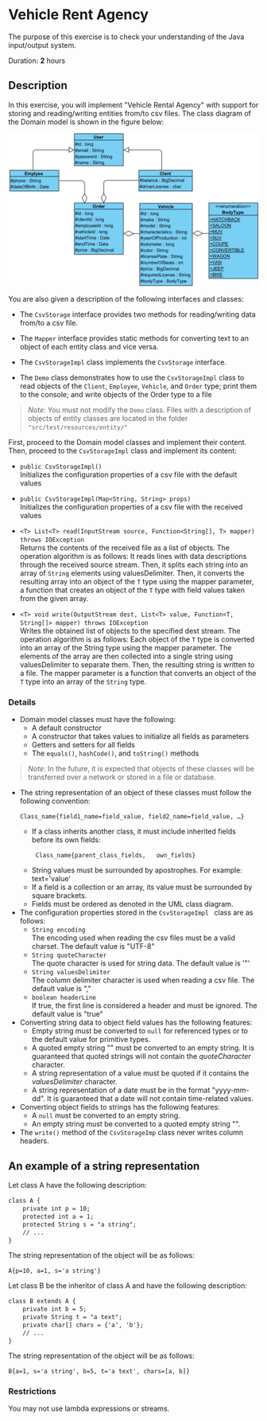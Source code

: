 # Vehicle Rent Agency

The purpose of this exercise is to check your understanding of the Java input/output system.

Duration: **2** hours

## Description

In this exercise, you will implement "Vehicle Rental Agency" with support for storing and reading/writing entities from/to csv files. 
The class diagram of the Domain model is shown in the figure below:

![domain_classes_uml.png](domain_classes_uml.png)

You are also given a description of the following interfaces and classes:  
  * The `CsvStorage` interface provides two methods for reading/writing data from/to a csv file.  

  * The `Mapper` interface provides static methods for converting text to an object of each entity class and vice versa.  

  * The `CsvStorageImpl` class implements the `CsvStorage` interface.  

  * The `Demo` class demonstrates how to use the `CsvStorageImpl` class to read objects of the `Client`, `Employee`, `Vehicle`, and `Order` type; print them to the console; and write objects of the Order type to a file  

> _Note_: You must not modify the `Demo` class. Files with a description of objects of entity classes are located in the folder `"src/test/resources/entity/"`

First, proceed to the Domain model classes and implement their content.  
Then, proceed to the `CsvStorageImpl` class and implement its content:  

* `public CsvStorageImpl()`  
Initializes the configuration properties of a csv file with the default values  

* `public CsvStorageImpl(Map<String, String> props)`  
Initializes the configuration properties of a csv file with the received values  

* `<T> List<T> read(InputStream source, Function<String[], T> mapper) throws IOException`  
Returns the contents of the received file as a list of objects. The operation algorithm is as follows: It reads lines with data descriptions through the received source stream. Then, it splits each string into an array of `String` elements using valuesDelimiter. Then, it converts the resulting array into an object of the `T` type using the mapper parameter, a function that creates an object of the `T` type with field values taken from the given array.  

* `<T> void write(OutputStream dest, List<T> value, Function<T, String[]> mapper) throws IOException`  
Writes the obtained list of objects to the specified dest stream. The operation algorithm is as follows: Each object of the `T` type is converted into an array of the String type using the mapper parameter. The elements of the array are then collected into a single string using valuesDelimiter to separate them. Then, the resulting string is written to a file. The mapper parameter is a function that converts an object of the `T` type into an array of the `String` type.  

### Details
* Domain model classes must have the following:
  -	A default constructor
  -	A constructor that takes values to initialize all fields as parameters
  -	Getters and setters for all fields
  -	The `equals()`, `hashCode()`, and `toString()` methods 

> _Note_: In the future, it is expected that objects of these classes will be transferred over a network or stored in a file or database.  

* The string representation of an object of these classes must follow the following convention:
    ``` 
    Class_name{field1_name=field_value, field2_name=field_value, …}
    ```
     -	If a class inherits another class, it must include inherited fields before its own fields:  
        ```
         Class_name{parent_class_fields,   own_fields}
        ```
    -	String values must be surrounded by apostrophes. For example: text='value'  
    -	If a field is a collection or an array, its value must be surrounded by square brackets.
    -	Fields must be ordered as denoted in the UML class diagram.  
* The configuration properties stored in the `CsvStorageImpl ` class are as follows:
  -	`String encoding`  
The encoding used when reading the csv files must be a valid charset. The default value is "UTF-8"
  -	`String quoteCharacter`  
The quote character is used for string data. The default value is '"'
  -	`String valuesDelimiter`  
The column delimiter character is used when reading a csv file. The default value is ","
  -	`boolean headerLine`  
If true, the first line is considered a header and must be ignored. The default value is "true"
* Converting string data to object field values has the following features:
  -	Empty string must be converted to `null` for referenced types or to the default value for primitive types.  
  -	A quoted empty string "" must be converted to an empty string. It is guaranteed that quoted strings will not contain the _quoteCharacter_ character.  
  -	A string representation of a value must be quoted if it contains the _valuesDelimiter_ character.
  -	A string representation of a date must be in the format "yyyy-mm-dd". It is guaranteed that a date will not contain time-related values.
* Converting object fields to strings has the following features:
  -	A `null` must be converted to an empty string.
  -	An empty string must be converted to a quoted empty string "".
* The `write()` method of the `CsvStorageImp` class never writes column headers.

## An example of a string representation


Let class A have the following description:
```
class A {
    private int p = 10;
    protected int a = 1;
    protected String s = "a string";
    // ...
}
```
The string representation of the object will be as follows:
```
A{p=10, a=1, s='a string'}
```
Let class B be the inheritor of class A and have the following description:
```
class B extends A {
    private int b = 5;
    private String t = "a text";
    private char[] chars = {'a', 'b'};
    // ...
}
```
The string representation of the object will be as follows:
```
B{a=1, s='a string', b=5, t='a text', chars=[a, b]}
```
### Restrictions


You may not use lambda expressions or streams.


